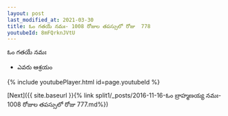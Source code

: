 ```yaml
---
layout: post
last_modified_at: 2021-03-30
title: ఓం గతయే నమః- 1008 రోజుల తపస్సులో రోజు  778
youtubeId: 8mFQrknJVtU
---
```

 
 
 ఓం గతయే నమః  
 
 -  ఎవరు ఆశ్రయం 
 
  
 
  
 
 
 
 
 
 


{% include youtubePlayer.html id=page.youtubeId %}
 
[Next]({{ site.baseurl }}{% link  split1/_posts/2016-11-16-ఓం బ్రాహ్మణయ్య నమః- 1008 రోజుల తపస్సులో రోజు  777.md%})
 
